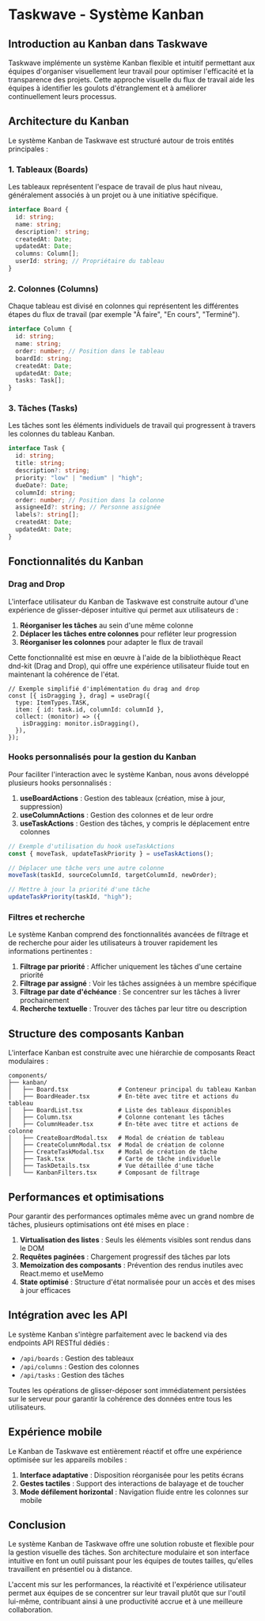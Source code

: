 # Taskwave - Système Kanban

## Introduction au Kanban dans Taskwave

Taskwave implémente un système Kanban flexible et intuitif permettant aux équipes d'organiser visuellement leur travail pour optimiser l'efficacité et la transparence des projets. Cette approche visuelle du flux de travail aide les équipes à identifier les goulots d'étranglement et à améliorer continuellement leurs processus.

## Architecture du Kanban

Le système Kanban de Taskwave est structuré autour de trois entités principales :

### 1. Tableaux (Boards)

Les tableaux représentent l'espace de travail de plus haut niveau, généralement associés à un projet ou à une initiative spécifique.

```typescript
interface Board {
  id: string;
  name: string;
  description?: string;
  createdAt: Date;
  updatedAt: Date;
  columns: Column[];
  userId: string; // Propriétaire du tableau
}
```

### 2. Colonnes (Columns)

Chaque tableau est divisé en colonnes qui représentent les différentes étapes du flux de travail (par exemple "À faire", "En cours", "Terminé").

```typescript
interface Column {
  id: string;
  name: string;
  order: number; // Position dans le tableau
  boardId: string;
  createdAt: Date;
  updatedAt: Date;
  tasks: Task[];
}
```

### 3. Tâches (Tasks)

Les tâches sont les éléments individuels de travail qui progressent à travers les colonnes du tableau Kanban.

```typescript
interface Task {
  id: string;
  title: string;
  description?: string;
  priority: "low" | "medium" | "high";
  dueDate?: Date;
  columnId: string;
  order: number; // Position dans la colonne
  assigneeId?: string; // Personne assignée
  labels?: string[];
  createdAt: Date;
  updatedAt: Date;
}
```

## Fonctionnalités du Kanban

### Drag and Drop

L'interface utilisateur du Kanban de Taskwave est construite autour d'une expérience de glisser-déposer intuitive qui permet aux utilisateurs de :

1. **Réorganiser les tâches** au sein d'une même colonne
2. **Déplacer les tâches entre colonnes** pour refléter leur progression
3. **Réorganiser les colonnes** pour adapter le flux de travail

Cette fonctionnalité est mise en œuvre à l'aide de la bibliothèque React dnd-kit (Drag and Drop), qui offre une expérience utilisateur fluide tout en maintenant la cohérence de l'état.

```tsx
// Exemple simplifié d'implémentation du drag and drop
const [{ isDragging }, drag] = useDrag({
  type: ItemTypes.TASK,
  item: { id: task.id, columnId: columnId },
  collect: (monitor) => ({
    isDragging: monitor.isDragging(),
  }),
});
```

### Hooks personnalisés pour la gestion du Kanban

Pour faciliter l'interaction avec le système Kanban, nous avons développé plusieurs hooks personnalisés :

1. **useBoardActions** : Gestion des tableaux (création, mise à jour, suppression)
2. **useColumnActions** : Gestion des colonnes et de leur ordre
3. **useTaskActions** : Gestion des tâches, y compris le déplacement entre colonnes

```typescript
// Exemple d'utilisation du hook useTaskActions
const { moveTask, updateTaskPriority } = useTaskActions();

// Déplacer une tâche vers une autre colonne
moveTask(taskId, sourceColumnId, targetColumnId, newOrder);

// Mettre à jour la priorité d'une tâche
updateTaskPriority(taskId, "high");
```

### Filtres et recherche

Le système Kanban comprend des fonctionnalités avancées de filtrage et de recherche pour aider les utilisateurs à trouver rapidement les informations pertinentes :

1. **Filtrage par priorité** : Afficher uniquement les tâches d'une certaine priorité
2. **Filtrage par assigné** : Voir les tâches assignées à un membre spécifique
3. **Filtrage par date d'échéance** : Se concentrer sur les tâches à livrer prochainement
4. **Recherche textuelle** : Trouver des tâches par leur titre ou description

## Structure des composants Kanban

L'interface Kanban est construite avec une hiérarchie de composants React modulaires :

```
components/
├── kanban/
│   ├── Board.tsx              # Conteneur principal du tableau Kanban
│   ├── BoardHeader.tsx        # En-tête avec titre et actions du tableau
│   ├── BoardList.tsx          # Liste des tableaux disponibles
│   ├── Column.tsx             # Colonne contenant les tâches
│   ├── ColumnHeader.tsx       # En-tête avec titre et actions de colonne
│   ├── CreateBoardModal.tsx   # Modal de création de tableau
│   ├── CreateColumnModal.tsx  # Modal de création de colonne
│   ├── CreateTaskModal.tsx    # Modal de création de tâche
│   ├── Task.tsx               # Carte de tâche individuelle
│   ├── TaskDetails.tsx        # Vue détaillée d'une tâche
│   └── KanbanFilters.tsx      # Composant de filtrage
```

## Performances et optimisations

Pour garantir des performances optimales même avec un grand nombre de tâches, plusieurs optimisations ont été mises en place :

1. **Virtualisation des listes** : Seuls les éléments visibles sont rendus dans le DOM
2. **Requêtes paginées** : Chargement progressif des tâches par lots
3. **Memoization des composants** : Prévention des rendus inutiles avec React.memo et useMemo
4. **State optimisé** : Structure d'état normalisée pour un accès et des mises à jour efficaces

## Intégration avec les API

Le système Kanban s'intègre parfaitement avec le backend via des endpoints API RESTful dédiés :

- `/api/boards` : Gestion des tableaux
- `/api/columns` : Gestion des colonnes
- `/api/tasks` : Gestion des tâches

Toutes les opérations de glisser-déposer sont immédiatement persistées sur le serveur pour garantir la cohérence des données entre tous les utilisateurs.

## Expérience mobile

Le Kanban de Taskwave est entièrement réactif et offre une expérience optimisée sur les appareils mobiles :

1. **Interface adaptative** : Disposition réorganisée pour les petits écrans
2. **Gestes tactiles** : Support des interactions de balayage et de toucher
3. **Mode défilement horizontal** : Navigation fluide entre les colonnes sur mobile

## Conclusion

Le système Kanban de Taskwave offre une solution robuste et flexible pour la gestion visuelle des tâches. Son architecture modulaire et son interface intuitive en font un outil puissant pour les équipes de toutes tailles, qu'elles travaillent en présentiel ou à distance.

L'accent mis sur les performances, la réactivité et l'expérience utilisateur permet aux équipes de se concentrer sur leur travail plutôt que sur l'outil lui-même, contribuant ainsi à une productivité accrue et à une meilleure collaboration.
